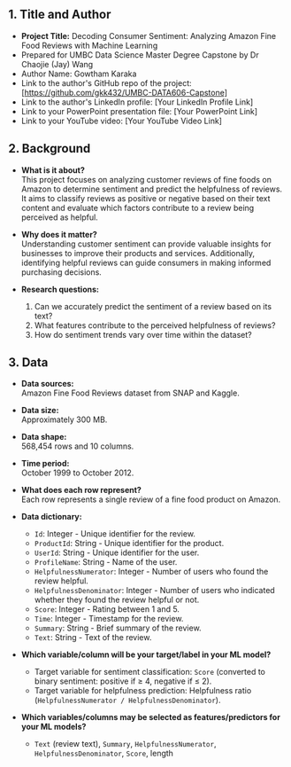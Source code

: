 ## 1. Title and Author

- **Project Title:** Decoding Consumer Sentiment: Analyzing Amazon Fine Food Reviews with Machine Learning
- Prepared for UMBC Data Science Master Degree Capstone by Dr Chaojie (Jay) Wang
- Author Name: Gowtham Karaka
- Link to the author's GitHub repo of the project: [https://github.com/gkk432/UMBC-DATA606-Capstone]
- Link to the author's LinkedIn profile: [Your LinkedIn Profile Link]
- Link to your PowerPoint presentation file: [Your PowerPoint Link]
- Link to your YouTube video: [Your YouTube Video Link]

## 2. Background

- **What is it about?**  
  This project focuses on analyzing customer reviews of fine foods on Amazon to determine sentiment and predict the helpfulness of reviews. It aims to classify reviews as positive or negative based on their text content and evaluate which factors contribute to a review being perceived as helpful.

- **Why does it matter?**  
  Understanding customer sentiment can provide valuable insights for businesses to improve their products and services. Additionally, identifying helpful reviews can guide consumers in making informed purchasing decisions.

- **Research questions:**  
  1. Can we accurately predict the sentiment of a review based on its text?
  2. What features contribute to the perceived helpfulness of reviews?
  3. How do sentiment trends vary over time within the dataset?

## 3. Data

- **Data sources:**  
  Amazon Fine Food Reviews dataset from SNAP and Kaggle.

- **Data size:**  
  Approximately 300 MB.

- **Data shape:**  
  568,454 rows and 10 columns.

- **Time period:**  
  October 1999 to October 2012. 

- **What does each row represent?**  
  Each row represents a single review of a fine food product on Amazon.

- **Data dictionary:**
  - `Id`: Integer - Unique identifier for the review.
  - `ProductId`: String - Unique identifier for the product.
  - `UserId`: String - Unique identifier for the user.
  - `ProfileName`: String - Name of the user.
  - `HelpfulnessNumerator`: Integer - Number of users who found the review helpful.
  - `HelpfulnessDenominator`: Integer - Number of users who indicated whether they found the review helpful or not.
  - `Score`: Integer - Rating between 1 and 5.
  - `Time`: Integer - Timestamp for the review.
  - `Summary`: String - Brief summary of the review.
  - `Text`: String - Text of the review.

- **Which variable/column will be your target/label in your ML model?**  
  - Target variable for sentiment classification: `Score` (converted to binary sentiment: positive if ≥ 4, negative if ≤ 2).
  - Target variable for helpfulness prediction: Helpfulness ratio (`HelpfulnessNumerator / HelpfulnessDenominator`).

- **Which variables/columns may be selected as features/predictors for your ML models?**  
  - `Text` (review text), `Summary`, `HelpfulnessNumerator`, `HelpfulnessDenominator`, `Score`, length
